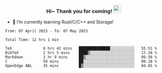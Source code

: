 <h3 align="center">
    Hi~ Thank you for coming!
    <img src="https://media.giphy.com/media/hvRJCLFzcasrR4ia7z/giphy.gif" width="25px">
</h3>

<!--
**pineapple-man/pineapple-man** is a ✨ _special_ ✨ repository because its `README.md` (this file) appears on your GitHub profile.

Here are some ideas to get you started:
- 🔭 I’m currently working on ...
- 🤔 I’m looking for help with ...
- 💬 Ask me about ...
- 📫 How to reach me: ...
- 😄 Pronouns: ...
- ⚡ Fun fact: 
- 👯 I’m looking to collaborate on kubernetes
-->
- 🌱 I’m currently learning Rust/C/C++ and Storage!

<!--START_SECTION:waka-->

```text
From: 07 April 2023 - To: 07 May 2023

Total Time: 12 hrs 1 min

TeX              6 hrs 42 mins   ██████████████░░░░░░░░░░░   55.51 %
BibTeX           2 hrs 5 mins    ████▒░░░░░░░░░░░░░░░░░░░░   17.34 %
Markdown         1 hr 9 mins     ██▒░░░░░░░░░░░░░░░░░░░░░░   09.58 %
C                59 mins         ██░░░░░░░░░░░░░░░░░░░░░░░   08.18 %
OpenEdge ABL     35 mins         █▒░░░░░░░░░░░░░░░░░░░░░░░   04.85 %
```

<!--END_SECTION:waka-->
